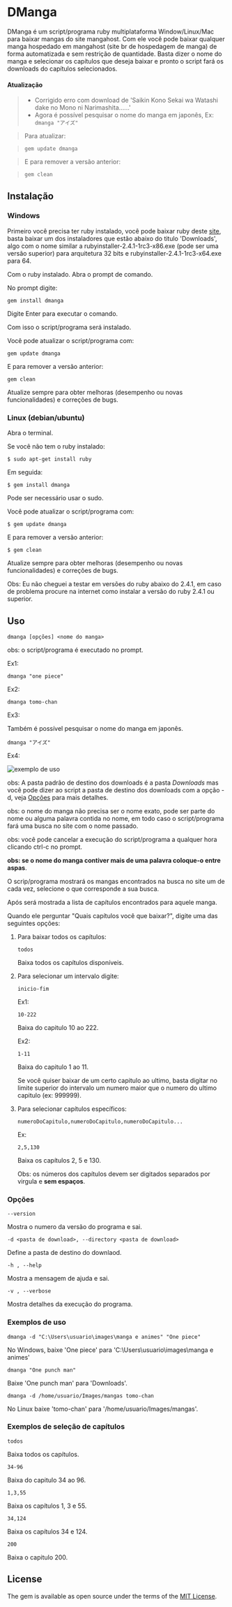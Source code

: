 # DManga

DManga é um script/programa ruby multiplataforma Window/Linux/Mac
para baixar mangas do site mangahost. Com ele você pode baixar
qualquer manga hospedado em mangahost (site br de hospedagem de
manga) de forma automatizada e sem restrição de quantidade. Basta
dizer o nome do manga e selecionar os capítulos que deseja baixar
e pronto o script fará os downloads do capítulos selecionados.

#### Atualização

> - Corrigido erro com download de 'Saikin Kono Sekai wa Watashi dake no Mono ni Narimashita......'
> - Agora é possível pesquisar o nome do manga em japonês, Ex: `dmanga "アイズ"`
<!-- > **Se acontecer qualquer erro atualize o script/programa (esse erro provalvemente já foi corrigido)**.   -->

> Para atualizar:

> `gem update dmanga`

> E para remover a versão anterior:

> `gem clean`

## Instalação

### Windows
Primeiro você precisa ter ruby instalado, você pode baixar ruby
deste [site](https://github.com/oneclick/rubyinstaller2/releases),
basta baixar um dos instaladores que estão abaixo do titulo 'Downloads',
algo com o nome similar a rubyinstaller-2.4.1-1rc3-x86.exe (pode ser uma
versão superior) para arquitetura 32 bits e rubyinstaller-2.4.1-1rc3-x64.exe para 64.

Com o ruby instalado. Abra o prompt de comando.

No prompt digite:

`gem install dmanga`

Digite Enter para executar o comando.

Com isso o script/programa será instalado.

Você pode atualizar o script/programa com:

`gem update dmanga`

E para remover a versão anterior:

`gem clean`

Atualize sempre para obter melhoras (desempenho ou novas funcionalidades) e correções de bugs.

### Linux (debian/ubuntu)
Abra o terminal.

Se você não tem o ruby instalado:

`$ sudo apt-get install ruby`

Em seguida:

`$ gem install dmanga`

Pode ser necessário usar o sudo.

Você pode atualizar o script/programa com:

`$ gem update dmanga`

E para remover a versão anterior:

`$ gem clean`

Atualize sempre para obter melhoras (desempenho ou novas funcionalidades) e correções de bugs.

Obs: Eu não cheguei a testar em versões do ruby abaixo do 2.4.1,
em caso de problema procure na internet como instalar a versão do
ruby 2.4.1 ou superior.

## Uso

`dmanga [opções] <nome do manga>`

obs: o script/programa é executado no prompt.

Ex1:

`dmanga "one piece"`

Ex2:

`dmanga tomo-chan`

Ex3:

Também é possível pesquisar o nome do manga em japonês.

`dmanga "アイズ"`

Ex4:
<!--![exemplo de uso](https://github.com/david-endrew/somethings/blob/master/uso_exemplo.gif)-->
![exemplo de uso](https://github.com/dkeas/somethings/blob/master/uso_exemplo.gif)

obs: A pasta padrão de destino dos downloads é a pasta *Downloads* mas
você pode dizer ao script a pasta de destino dos downloads com a
opção -d, veja [Opções](#opções) para mais detalhes.

obs: o nome do manga não precisa ser o nome exato, pode ser parte do
nome ou alguma palavra contida no nome, em todo caso o script/programa
fará uma busca no site com o nome passado.

obs: você pode cancelar a execução do script/programa a qualquer hora
clicando ctrl-c no prompt.

**obs: se o nome do manga contiver mais de uma palavra coloque-o
entre aspas**.

O scrip/programa mostrará os mangas encontrados na busca no site
um de cada vez, selecione o que corresponde a sua busca.

Após será mostrada a lista de capítulos encontrados para aquele manga.

Quando ele perguntar "Quais capítulos você que baixar?", digite
uma das seguintes opções:

1. Para baixar todos os capítulos:

    `todos`

    Baixa todos os capítulos disponíveis.

2. Para selecionar um intervalo digite:

    `inicio-fim`

    Ex1:

    `10-222`

    Baixa do capitulo 10 ao 222.

    Ex2:

    `1-11`

    Baixa do capitulo 1 ao 11.

    Se você quiser baixar de um certo capitulo ao ultimo, basta digitar
    no limite superior do intervalo um numero maior que o numero do
    ultimo capitulo (ex: 999999).

3. Para selecionar capítulos específicos:

    `numeroDoCapitulo,numeroDoCapitulo,numeroDoCapitulo...`

    Ex:

    `2,5,130`

    Baixa os capítulos 2, 5 e 130.

    Obs: os números dos capítulos devem ser digitados separados por
    virgula e **sem espaços**.

### Opções

`--version`

Mostra o numero da versão do programa e sai.

`-d <pasta de download>, --directory <pasta de download>`

Define a pasta de destino do downlaod.

`-h , --help`

Mostra a mensagem de ajuda e sai.

`-v , --verbose`

Mostra detalhes da execução do programa.

### Exemplos de uso

`dmanga -d "C:\Users\usuario\images\manga e animes" "One piece"`

No Windows, baixe 'One piece' para 'C:\Users\usuario\images\manga e animes'

`dmanga "One punch man"`

Baixe 'One punch man' para 'Downloads'.

`dmanga -d /home/usuario/Images/mangas tomo-chan`

No Linux baixe 'tomo-chan' para '/home/usuario/Images/mangas'.

### Exemplos de seleção de capítulos

`todos`

Baixa todos os capítulos.

`34-96`

Baixa do capitulo 34 ao 96.

`1,3,55`

Baixa os capítulos 1, 3 e 55.

`34,124`

Baixa os capítulos 34 e 124.

`200`

Baixa o capitulo 200.

## License

The gem is available as open source under the terms of the [MIT License](http://opensource.org/licenses/MIT).
